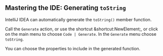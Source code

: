 ## Mastering the IDE: Generating `toString`

IntelliJ IDEA can automatically generate the `toString()` member function.

Call the <span class="control">`Generate`</span> action, or use the shortcut
<span class="shortcut">&shortcut:NewElement;</span>, or click on the main
menu to choose <span class="control">`Code | Generate`</span>.
In the <span class="control">`Generate`</span> menu choose `toString`.

You can choose the properties to include in the generated function.
